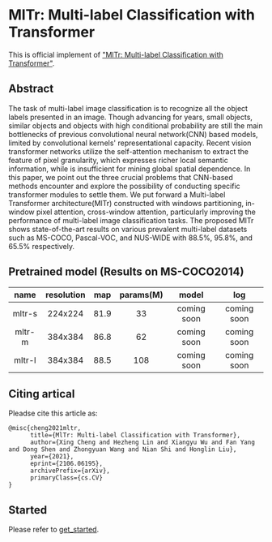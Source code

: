 # MlTr: Multi-label Classification with Transformer

This is official implement of ["MlTr: Multi-label Classification with Transformer"](https://arxiv.org/abs/2106.06195).

## Abstract

The task of multi-label image classification is to recognize all the object labels presented in an image. Though advancing for years, small objects, similar objects and objects with high conditional probability are still the main bottlenecks of previous convolutional neural network(CNN) based models, limited by convolutional kernels' representational capacity. Recent vision transformer networks utilize the self-attention mechanism to extract the feature of pixel granularity, which expresses richer local semantic information, while is insufficient for mining global spatial dependence. In this paper, we point out the three crucial problems that CNN-based methods encounter and explore the possibility of conducting specific transformer modules to settle them. We put forward a Multi-label Transformer architecture(MlTr) constructed with windows partitioning, in-window pixel attention, cross-window attention, particularly improving the performance of multi-label image classification tasks. The proposed MlTr shows state-of-the-art results on various prevalent multi-label datasets such as MS-COCO, Pascal-VOC, and NUS-WIDE with 88.5%, 95.8%, and 65.5% respectively.

## Pretrained model (Results on MS-COCO2014)
| name | resolution | map | params(M) | model | log |
| :---: | :---: | :---: | :---: | :---: | :---: |
| mltr-s | 224x224 | 81.9 | 33 | coming soon | coming soon |
| mltr-m | 384x384 | 86.8 | 62 | coming soon | coming soon |
| mltr-l | 384x384 | 88.5 | 108 | coming soon | coming soon |

## Citing artical
Pleadse cite this article as:
```
@misc{cheng2021mltr,
      title={MlTr: Multi-label Classification with Transformer}, 
      author={Xing Cheng and Hezheng Lin and Xiangyu Wu and Fan Yang and Dong Shen and Zhongyuan Wang and Nian Shi and Honglin Liu},
      year={2021},
      eprint={2106.06195},
      archivePrefix={arXiv},
      primaryClass={cs.CV}
}
```
## Started

Please refer to [get_started](get_started.md).
